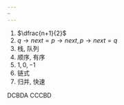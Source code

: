 ```yaml
---
~
---
```



1. $\dfrac{n+1}{2}$
2. $q\to next=p\to next,p\to next=q$
3. 栈, 队列
4. 顺序, 有序
5. $1,0,-1$
6. 链式
7. 归并, 快速

DCBDA
CCCBD
